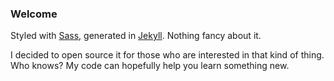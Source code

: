 ### Welcome
Styled with [Sass](http://sass-lang.com), generated in [Jekyll](http://jekyllrb.com). Nothing fancy about it.

I decided to open source it for those who are interested in that kind of thing. Who knows? My code can hopefully help you learn something new.
